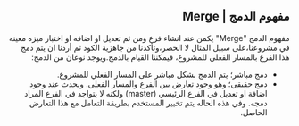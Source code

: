 ## <div dir=rtl> مفهوم الدمج | Merge </div>

<div dir=rtl>
مفهوم الدمج "Merge"  يكمن عند انشاء فرع ومن ثم تعديل او اضافه او اختبار ميزه معينه في مشروعنا،على سبيل المثال لا الحصر،وتأكدنا من جاهزية الكود ثم أردنا ان يتم دمج هذا الفرع بالمسار الفعلي للمشروع، فيمكننا القيام بالدمج.ويوجد نوعان من الدمج:<br/>

- دمج مباشر؛ يتم الدمج بشكل مباشر على المسار الفعلي للمشروع.<br/>
- دمج حقيقي؛ وهو وجود تعارض بين الفرع والمسار الفعلي. ويحدث عند وجود اضافة او تعديل في الفرع الرئيسي (master) ولكنه لا يتواجد في الفرع المراد دمجه. وفي هذه الحاله يتم تخيير المستخدم بطريقة التعامل مع هذا التعارض الحاصل. <br/>
</div>
